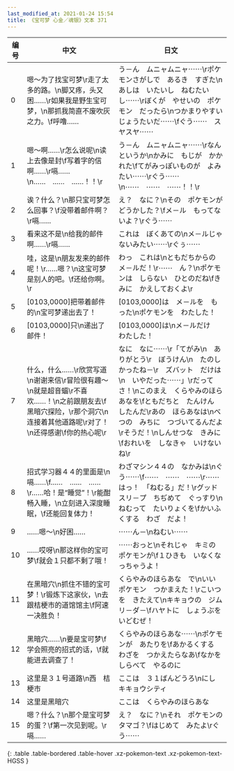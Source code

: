 ```yaml
---
last_modified_at: 2021-01-24 15:54
title: 《宝可梦 心金／魂银》文本 371
---
```

| 编号 | 中文 | 日文 |
| ---- | ---- | ---- |
| 0 | 嗯～为了找宝可梦\r走了太多的路。\n脚又疼，头又困……\r如果我是野生宝可梦，\n那抓我简直不废吹灰之力。\f呼噜…… | う－ん　ムニャムニャ⋯⋯\rポケモンさがしで　あるき　すぎた\nあしは　いたいし　ねむたいし⋯⋯\rぼくが　やせいの　ポケモン　だったら\nつかまりやすい　じょうたいだ⋯⋯\fぐう⋯⋯　スヤスヤ⋯⋯ |
| 1 | 嗯～啊……\r怎么说呢\n读上去像是封\f写着字的信啊……\r嗝……\n……　……　……！！\r | う－ん　ムニャムニャ⋯⋯\rなんというか\nかみに　もじが　かかれた\fてがみっぽいものが　よみたい⋯⋯\rぐう⋯⋯\n⋯⋯　⋯⋯　⋯⋯！！\r |
| 2 | 诶？什么？\n那只宝可梦怎么回事？\f没带着邮件啊？\r嗝…… | え？　なに？\nその　ポケモンが　どうかした？\fメ－ル　もってないよ？\rぐう⋯⋯ |
| 3 | 看来这不是\n给我的邮件啊……\r嗝…… | これは　ぼくあての\nメ－ルじゃ　ないみたい⋯⋯\rぐぅ⋯⋯ |
| 4 | 哇，这是\n朋友发来的邮件呢！\r……嗯？\n这宝可梦是别人的吧。\f还给你啊。\r | わっ　これは\nともだちからの　メ－ルだ！\r⋯⋯　ん？\nポケモンは　しらない　ひとのだね\fきみに　かえしておくよ\r |
| 5 | [0103,0000]把带着邮件的\n宝可梦递出去了！ | [0103,0000]は　メ－ルを　もった\nポケモンを　わたした！ |
| 6 | [0103,0000]只\n递出了邮件！ | [0103,0000]は\nメ－ルだけ　わたした！ |
| 7 | 什么，什么……\r欣赏写道\n谢谢来信\r冒险很有趣～\n就是超音蝠\r不喜欢……！\n之前跟朋友去\f黑暗穴探险，\r那个洞穴\n连接着其他道路呢\r对了！\n还得感谢\f你的热心呢\r | なに　なに⋯⋯\r「てがみ\n　ありがとう\r　ぼうけん\n　たのしかったね－\r　ズバット　だけは\n　いやだった⋯⋯」\rだってさ！\nこのまえ　くらやみのほらあなを\fともだちと　たんけん　したんだ\rあの　ほらあなは\nべつの　みちに　つづいてるんだよ\rそうだ！\nしんせつな　きみに\fおれいを　しなきゃ　いけないね\r |
| 8 | 招式学习器４４的里面是\n嗝……\f……　……　……\r……哈！是“睡觉”！\r能酣畅入睡，\n立刻进入深度睡眠，\f还能回复体力！ | わざマシン４４の　なかみは\nぐう⋯⋯\f⋯⋯　⋯⋯　⋯⋯\r⋯⋯はっ！　「ねむる」だ！\rグッドスリ－プ　ちぢめて　ぐっすり\nねむって　たいりょくを\fかいふくする　わざ　だよ！ |
| 9 | ……嗯～\n好困…… | ⋯⋯ん－\nねむい⋯⋯ |
| 10 | ……哎呀\n那这样你的宝可梦\f就会１只都不剩了哦！ | ⋯⋯おっと\nそれじゃ　キミの　ポケモンが\f１ひきも　いなくなっちゃうよ！ |
| 11 | 在黑暗穴\n抓住不错的宝可梦！\r锻炼下这家伙，\n去跟桔梗市的道馆馆主\f阿速一决胜负！ | くらやみのほらあな　で\nいい　ポケモン　つかまえた！\rこいつを　きたえて\nキキョウの　ジムリ－ダ－\fハヤトに　しょうぶを　いどむぜ！ |
| 12 | 黑暗穴……\n要是宝可梦\f学会照亮的招式的话，\f就能进去调查了！ | くらやみのほらあな⋯⋯\nポケモンが　あたりを\fあかるくする　わざを　つかえたらなあ\fなかを　しらべて　やるのに |
| 13 | 这里是３１号道路\n西　桔梗市 | ここは　３１ばんどうろ\nにし　キキョウシティ |
| 14 | 这里是黑暗穴 | ここは　くらやみのほらあな |
| 15 | 嗯？什么？\n那个是宝可梦的蛋？\f第一次见到呢。\r嗝…… | え？　なに？\nそれ　ポケモンの　タマゴ？\fはじめて　みたよ\rぐう⋯⋯ |
{: .table .table-bordered .table-hover .xz-pokemon-text .xz-pokemon-text-HGSS }